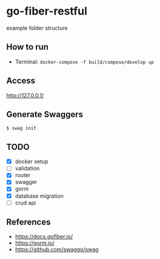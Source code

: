 # go-fiber-restful

example folder structure

## How to run
- Terminal: `docker-compose -f build/compose/develop up`

## Access
http://127.0.0.1/

## Generate Swaggers
`$ swag init`

## TODO
- [x] docker setup
- [ ] validation
- [x] router
- [x] swagger
- [x] gorm
- [x] database migration
- [ ] crud api

## References
- https://docs.gofiber.io/
- https://gorm.io/
- https://github.com/swaggo/swag
